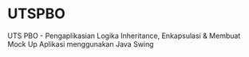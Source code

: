 # UTSPBO
UTS PBO - Pengaplikasian Logika Inheritance, Enkapsulasi &amp; Membuat Mock Up Aplikasi menggunakan Java Swing
